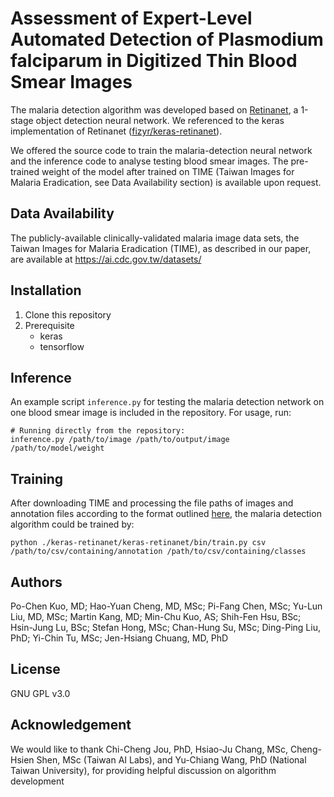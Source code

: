 # Assessment of Expert-Level Automated Detection of Plasmodium falciparum in Digitized Thin Blood Smear Images
The malaria detection algorithm was developed based on [Retinanet](https://arxiv.org/abs/1708.02002), a 1-stage object detection neural network. We referenced to the keras implementation of Retinanet ([fizyr/keras-retinanet](https://github.com/fizyr/keras-retinanet)).

We offered the source code to train the malaria-detection neural network and the inference code to analyse testing blood smear images. The pre-trained weight of the model after trained on TIME (Taiwan Images for Malaria Eradication, see Data Availability section) is available upon request.


## Data Availability
The publicly-available clinically-validated malaria image data sets, the Taiwan Images for Malaria Eradication (TIME), as described in our paper, are available at https://ai.cdc.gov.tw/datasets/


## Installation
1. Clone this repository
2. Prerequisite
   - keras
   - tensorflow


## Inference
An example script `inference.py` for testing the malaria detection network on one blood smear image is included in the repository. For usage, run:
```
# Running directly from the repository:
inference.py /path/to/image /path/to/output/image /path/to/model/weight
```


## Training
After downloading TIME and processing the file paths of images and annotation files according to the format outlined [here](https://github.com/fizyr/keras-retinanet#csv-datasets), the malaria detection algorithm could be trained by:
```
python ./keras-retinanet/keras-retinanet/bin/train.py csv /path/to/csv/containing/annotation /path/to/csv/containing/classes
```


## Authors
Po-Chen Kuo, MD; Hao-Yuan Cheng, MD, MSc; Pi-Fang Chen, MSc; Yu-Lun Liu, MD, MSc; Martin Kang, MD; Min-Chu Kuo, AS; Shih-Fen Hsu, BSc; Hsin-Jung Lu, BSc; Stefan Hong, MSc; Chan-Hung Su, MSc; Ding-Ping Liu, PhD; Yi-Chin Tu, MSc; Jen-Hsiang Chuang, MD, PhD


## License
GNU GPL v3.0


## Acknowledgement
We would like to thank Chi-Cheng Jou, PhD, Hsiao-Ju Chang, MSc, Cheng-Hsien Shen, MSc (Taiwan AI Labs), and Yu-Chiang Wang, PhD (National Taiwan University), for providing helpful discussion on algorithm development

